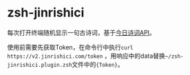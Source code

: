 # zsh-jinrishici
每次打开终端随机显示一句古诗词，基于[今日诗词API](https://www.jinrishici.com/)。

使用前需要先获取Token，在命令行中执行`curl https://v2.jinrishici.com/token` ，用响应中的data替换`~/zsh-jinrishici.plugin.zsh`文件中的`{Token}`。